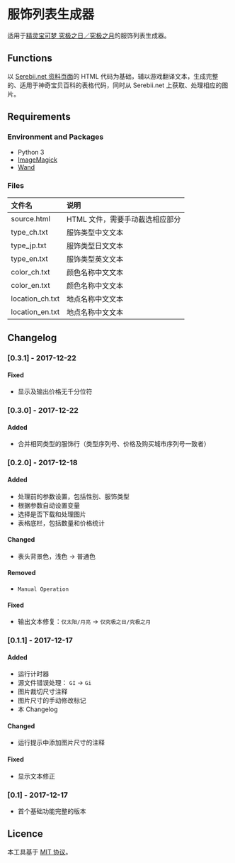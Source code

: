 # 服饰列表生成器
适用于[精灵宝可梦 究极之日／究极之月](https://wiki.52poke.com/wiki/精灵宝可梦_究极之日／究极之月)的服饰列表生成器。

## Functions
以 [Serebii.net 资料页面](https://serebii.net/ultrasunultramoon/customisation.shtml)的 HTML 代码为基础，辅以游戏翻译文本，生成完整的、适用于神奇宝贝百科的表格代码，同时从 Serebii.net 上获取、处理相应的图片。

## Requirements
### Environment and Packages
  * Python 3
  * [ImageMagick](http://www.imagemagick.org/script/index.php "ImageMagick")
  * [Wand](http://docs.wand-py.org/en/0.4.4/ "Wand")

### Files
|      文件名      |            说明             |
| :-------------- | :-------------------------- |
| source.html     | HTML 文件，需要手动截选相应部分 |
| type_ch.txt     | 服饰类型中文文本              |
| type_jp.txt     | 服饰类型日文文本              |
| type_en.txt     | 服饰类型英文文本              |
| color_ch.txt    | 颜色名称中文文本              |
| color_en.txt    | 颜色名称中文文本              |
| location_ch.txt | 地点名称中文文本              |
| location_en.txt | 地点名称中文文本              |

## Changelog
### [0.3.1] - 2017-12-22
#### Fixed
- 显示及输出价格无千分位符

### [0.3.0] - 2017-12-22
#### Added
- 合并相同类型的服饰行（类型序列号、价格及购买城市序列号一致者）

### [0.2.0] - 2017-12-18
#### Added
- 处理前的参数设置，包括性别、服饰类型
- 根据参数自动设置变量
- 选择是否下载和处理图片
- 表格底栏，包括数量和价格统计

#### Changed
- 表头背景色，浅色 -> 普通色

#### Removed
- `Manual Operation`

#### Fixed
- 输出文本修复：`仅太阳/月亮` -> `仅究极之日/究极之月`

### [0.1.1] - 2017-12-17
#### Added
- 运行计时器
- 源文件错误处理： `GI` -> `Gi`
- 图片裁切尺寸注释
- 图片尺寸的手动修改标记
- 本 Changelog

#### Changed
- 运行提示中添加图片尺寸的注释

#### Fixed
- 显示文本修正

### [0.1] - 2017-12-17
- 首个基础功能完整的版本

## Licence
本工具基于 [MIT 协议](../../LICENSE)。

